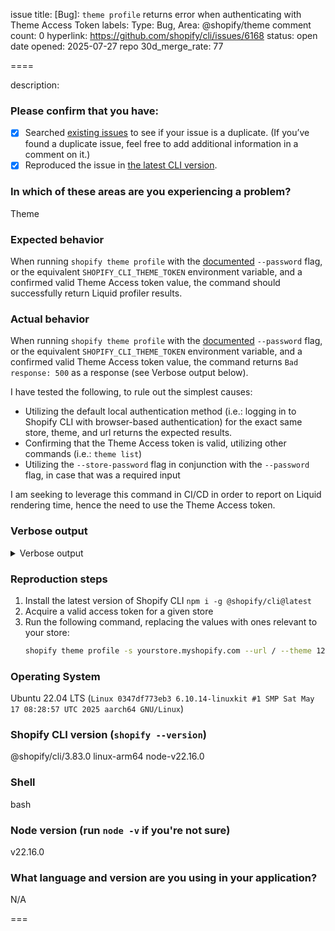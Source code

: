 issue title: [Bug]: `theme profile` returns error when authenticating with Theme Access Token
labels: Type: Bug, Area: @shopify/theme
comment count: 0
hyperlink: https://github.com/shopify/cli/issues/6168
status: open
date opened: 2025-07-27
repo 30d_merge_rate: 77

====

description:
### Please confirm that you have:

- [x] Searched [existing issues](.) to see if your issue is a duplicate. (If you’ve found a duplicate issue, feel free to add additional information in a comment on it.)
- [x] Reproduced the issue in [the latest CLI version](https://www.npmjs.com/package/@shopify/cli).

### In which of these areas are you experiencing a problem?

Theme

### Expected behavior

When running `shopify theme profile` with the [documented](https://shopify.dev/docs/api/shopify-cli/theme/theme-profile#flags-propertydetail-passwordvalue) `--password` flag, or the equivalent `SHOPIFY_CLI_THEME_TOKEN` environment variable, and a confirmed valid Theme Access token value, the command should successfully return Liquid profiler results.

### Actual behavior

When running `shopify theme profile` with the [documented](https://shopify.dev/docs/api/shopify-cli/theme/theme-profile#flags-propertydetail-passwordvalue) `--password` flag, or the equivalent `SHOPIFY_CLI_THEME_TOKEN` environment variable, and a confirmed valid Theme Access token value, the command returns `Bad response: 500` as a response (see Verbose output below).

I have tested the following, to rule out the simplest causes:
- Utilizing the default local authentication method (i.e.: logging in to Shopify CLI with browser-based authentication) for the exact same store, theme, and url returns the expected results.
- Confirming that the Theme Access token is valid, utilizing other commands (i.e.: `theme list`)
- Utilizing the `--store-password` flag in conjunction with the `--password` flag, in case that was a required input

I am seeking to leverage this command in CI/CD in order to report on Liquid rendering time, hence the need to use the Theme Access token.

### Verbose output

<details>
  <summary>Verbose output</summary>

  ```bash
$ shopify theme profile -s ******************.myshopify.com --url / --theme ************ --password=*************************************** --store-password=****** --verbose --json
2025-07-27T21:18:41.739Z: Checking if there's a version of @shopify/cli newer than 3.83.0
2025-07-27T21:18:41.740Z: Getting the latest version of NPM package: @shopify/cli
2025-07-27T21:18:41.754Z: Running command theme profile
2025-07-27T21:18:41.757Z: Running system process in background:
  · Command: /usr/local/share/nvm/versions/node/v22.16.0/bin/node /usr/local/share/nvm/versions/node/v22.16.0/bin/shopify notifications list --ignore-errors
  · Working directory: /workspaces/shopify-theme

2025-07-27T21:18:41.765Z: Ensuring that the user is authenticated with the Theme API with the following scopes:
[]

2025-07-27T21:18:41.767Z: Sending "Admin" GraphQL request:
  query publicApiVersions {
  publicApiVersions {
    handle
    supported
    __typename
  }
}

With variables:
{}

With request headers:
 - X-Shopify-Shop: ******************.myshopify.com
 - User-Agent: Shopify CLI; v=3.83.0
 - Keep-Alive: timeout=30
 - Sec-CH-UA-PLATFORM: linux
 - Content-Type: application/json

to https://theme-kit-access.shopifyapps.com/cli/admin/api/unstable/graphql.json
2025-07-27T21:18:42.148Z: Request to https://theme-kit-access.shopifyapps.com/cli/admin/api/unstable/graphql.json completed in 381 ms
With response headers:
 - cache-control: max-age=0, private, must-revalidate
 - content-type: application/json; charset=utf-8
 - etag: W/"51a35fddd6cc9b76595d10ba952be668"
 - server-timing: processing;dur=87, socket_queue;dur=1.774, cfRequestDuration;dur=161.999941
 - x-request-id: 0f1c392a-6688-469b-95aa-1d4923edb6a3-1753651122

2025-07-27T21:18:42.149Z: Sending "Admin" GraphQL request:
  query getThemes($after: String) {
  themes(first: 50, after: $after) {
    nodes {
      id
      name
      role
      processing
      __typename
    }
    pageInfo {
      hasNextPage
      endCursor
      __typename
    }
    __typename
  }
}

With variables:
{
  "after": null
}

With request headers:
 - X-Shopify-Shop: ******************.myshopify.com
 - User-Agent: Shopify CLI; v=3.83.0
 - Keep-Alive: timeout=30
 - Sec-CH-UA-PLATFORM: linux
 - Content-Type: application/json

to https://theme-kit-access.shopifyapps.com/cli/admin/api/2025-07/graphql.json
2025-07-27T21:18:42.525Z: Request to https://theme-kit-access.shopifyapps.com/cli/admin/api/2025-07/graphql.json completed in 376 ms
With response headers:
 - cache-control: max-age=0, private, must-revalidate
 - content-type: application/json; charset=utf-8
 - etag: W/"b79a80062cc20953fc83e958128914c3"
 - server-timing: processing;dur=85, socket_queue;dur=2.513, cfRequestDuration;dur=272.000313
 - x-request-id: 5e85061a-ef5b-40ab-9af5-84aa494d4d9e-1753651122

▀▀▀▀▀▀▀▀▀▀▀▀▀▀▀▀▀▀▀▀▀▀▀▀▀▀▀▀▀▀▀▀▀▀▀▀▀▀▀▀▀▀▀▀▀▀▀▀▀▀▀▀▀▀▀▀▀▀▀▀▀▀▀▀▀▀▀▀▀▀▀▀▀▀▀▀▀▀▀▀▀▀▀▀▀▀▀▀▀▀▀▀▀▀▀▀▀▀▀▀▀▀▀▀▀▀▀▀▀▀▀▀▀▀▀▀▀▀▀
Generating Liquid profile for ******************.myshopify.com/ ...
2025-07-27T21:18:42.547Z: Sending "Admin" GraphQL request:
  query OnlineStorePasswordProtection {
  onlineStore {
    passwordProtection {
      enabled
      __typename
    }
    __typename
  }
}

With request headers:
 - X-Shopify-Shop: ******************.myshopify.com
 - User-Agent: Shopify CLI; v=3.83.0
 - Keep-Alive: timeout=30
 - Sec-CH-UA-PLATFORM: linux
 - Content-Type: application/json
▀▀▀▀▀▀▀▀▀▀▀▀▀▀▀▀▀▀▀▀▀▀▀▀▀▀▀▀▀▀▀▀▀▀▀▀▀▀▀▀▀▀▀▀▀▀▀▀▀▀▀▀▀▀▀▀▀▀▀▀▀▀▀▀▀▀▀▀▀▀▀▀▀▀▀▀▀▀▀▀▀▀▀▀▀▀▀▀▀▀▀▀▀▀▀▀▀▀▀▀▀▀▀▀▀▀▀▀▀▀▀▀▀▀▀▀▀▀▀
Generating Liquid profile for ******************.myshopify.com/ ...
2025-07-27T21:18:42.851Z: Request to https://theme-kit-access.shopifyapps.com/cli/admin/api/2025-07/graphql.json completed in 304 ms
With response headers:
 - cache-control: max-age=0, private, must-revalidate
 - content-type: application/json; charset=utf-8
 - etag: W/"b59fd44f355bc2db926b5a373dae4ffa"
 - server-timing: processing;dur=77, socket_queue;dur=2.505, cfRequestDuration;dur=161.000013
 - x-request-id: 04009162-67e8-4c03-b7ff-ffa9dc9dcfc6-1753651122

2025-07-27T21:18:42.857Z: Sending POST request to URL https://******************.myshopify.com/password
With request headers:
 - cache-control: no-cache
▀▀▀▀▀▀▀▀▀▀▀▀▀▀▀▀▀▀▀▀▀▀▀▀▀▀▀▀▀▀▀▀▀▀▀▀▀▀▀▀▀▀▀▀▀▀▀▀▀▀▀▀▀▀▀▀▀▀▀▀▀▀▀▀▀▀▀▀▀▀▀▀▀▀▀▀▀▀▀▀▀▀▀▀▀▀▀▀▀▀▀▀▀▀▀▀▀▀▀▀▀▀▀▀▀▀▀▀▀▀▀▀▀▀▀▀▀▀▀
Generating Liquid profile for ******************.myshopify.com/ ...
2025-07-27T21:18:43.205Z: Request to https://******************.myshopify.com/password completed in 347 ms
With response headers:
 - content-type: text/html; charset=utf-8
 - server-timing: processing;dur=54;desc="gc:1", db;dur=10, db_async;dur=3.285, asn;desc="5645", edge;desc="ORD", country;desc="CA", pageType;desc="password", servedBy;desc="fwsl", requestID;desc="8de3a1df-a086-4aa0-a7c4-aa89a067b708-1753651123", _y;desc="ddd2a284-3784-47d3-9d98-268dbca0b9ab", _s;desc="1c30150a-a9ba-4223-8c7d-8db06fbb994d", cfRequestDuration;dur=129.999876
 - x-request-id: 8de3a1df-a086-4aa0-a7c4-aa89a067b708-1753651123

2025-07-27T21:18:43.205Z: Setting storefront password for shop ******************.myshopify.com...
2025-07-27T21:18:43.207Z: Ensuring that the user is authenticated with the Theme API with the following scopes:
[]

2025-07-27T21:18:43.208Z: Sending HEAD request to URL https://theme-kit-access.shopifyapps.com/cli/sfr?preview_theme_id=************&_fd=0&pb=0
With request headers:
 - X-Shopify-Shop: ******************.myshopify.com
▀▀▀▀▀▀▀▀▀▀▀▀▀▀▀▀▀▀▀▀▀▀▀▀▀▀▀▀▀▀▀▀▀▀▀▀▀▀▀▀▀▀▀▀▀▀▀▀▀▀▀▀▀▀▀▀▀▀▀▀▀▀▀▀▀▀▀▀▀▀▀▀▀▀▀▀▀▀▀▀▀▀▀▀▀▀▀▀▀▀▀▀▀▀▀▀▀▀▀▀▀▀▀▀▀▀▀▀▀▀▀▀▀▀▀▀▀▀▀
Generating Liquid profile for ******************.myshopify.com/ ...
2025-07-27T21:18:43.476Z: Request to https://theme-kit-access.shopifyapps.com/cli/sfr?preview_theme_id=************&_fd=0&pb=0 completed in 269 ms
With response headers:
 - cache-control: no-cache
 - content-type: application/json; charset=utf-8
 - server-timing: processing;dur=88, socket_queue;dur=1.988, cfRequestDuration;dur=175.000191
 - x-request-id: f632f0b5-761f-433d-a0e7-db342b744707-1753651123

2025-07-27T21:18:43.477Z: Sending POST request to URL https://theme-kit-access.shopifyapps.com/cli/sfr/password
With request headers:
 - X-Shopify-Shop: ******************.myshopify.com
 - User-Agent: Shopify CLI; v=3.83.0
 - Cookie: _shopify_essential=:AZhNwJVOAAH_uhKXNykB8pun9LsW2QfWJcBrxgVc_RxQgdwXMoTXPnmXr0UOfNnZ39BCy0314CBi3JhvnNVS5fuUTvNoOUlh1jgyngVfY5cg0IwLMb-p20r5Do_Ew2jSikYlGejdfZZANCb5cgkQ
▀▀▀▀▀▀▀▀▀▀▀▀▀▀▀▀▀▀▀▀▀▀▀▀▀▀▀▀▀▀▀▀▀▀▀▀▀▀▀▀▀▀▀▀▀▀▀▀▀▀▀▀▀▀▀▀▀▀▀▀▀▀▀▀▀▀▀▀▀▀▀▀▀▀▀▀▀▀▀▀▀▀▀▀▀▀▀▀▀▀▀▀▀▀▀▀▀▀▀▀▀▀▀▀▀▀▀▀▀▀▀▀▀▀▀▀▀▀▀
Generating Liquid profile for ******************.myshopify.com/ ...
2025-07-27T21:18:43.709Z: Request to https://theme-kit-access.shopifyapps.com/cli/sfr/password completed in 232 ms
With response headers:
 - cache-control: no-cache
 - content-type: application/json; charset=utf-8
 - server-timing: processing;dur=54, socket_queue;dur=1.956, cfRequestDuration;dur=128.000021
 - x-request-id: 120352fd-2088-46c7-8789-fda0a4375d1c-1753651123
▀▀▀▀▀▀▀▀▀▀▀▀▀▀▀▀▀▀▀▀▀▀▀▀▀▀▀▀▀▀▀▀▀▀▀▀▀▀▀▀▀▀▀▀▀▀▀▀▀▀▀▀▀▀▀▀▀▀▀▀▀▀▀▀▀▀▀▀▀▀▀▀▀▀▀▀▀▀▀▀▀▀▀▀▀▀▀▀▀▀▀▀▀▀▀▀▀▀▀▀▀▀▀▀▀▀▀▀▀▀▀▀▀▀▀▀▀▀▀

╭─ error ─────────────────────────────────────────────────────────────────────────────────────────────────────────────╮
│                                                                                                                     │
│  Bad response: 500:                                                                                                 │
│                                                                                                                     │
│  To investigate the issue, examine this stack trace:                                                                │
│    at profile (usr/local/share/nvm/versions/node/v22.16.0/lib/node_modules/@shopify/cli/dist/index.js:199938)       │
│    at processTicksAndRejections (node:internal/process/task_queues:105)                                             │
│    at task (usr/local/share/nvm/versions/node/v22.16.0/lib/node_modules/@shopify/cli/dist/index.js:199964)          │
│    at async runTask2                                                                                                │
│    (usr/local/share/nvm/versions/node/v22.16.0/lib/node_modules/@shopify/cli/dist/chunk-D5BJW27F.js:31654)          │
│    at (usr/local/share/nvm/versions/node/v22.16.0/lib/node_modules/@shopify/cli/dist/chunk-D5BJW27F.js:31670)       │
│                                                                                                                     │
╰─────────────────────────────────────────────────────────────────────────────────────────────────────────────────────╯

2025-07-27T21:18:43.961Z: Running system process:
  · Command: npm prefix
  · Working directory: /workspaces/shopify-theme

2025-07-27T21:18:44.019Z: Obtaining the dependency manager in directory /workspaces/shopify-theme...
2025-07-27T21:18:44.273Z: Request to https://monorail-edge.shopifysvc.com/v1/produce completed in 198 ms
With response headers:
 - x-request-id: df684242-7346-4ce9-9b46-5654c5c111d2

2025-07-27T21:18:44.274Z: Analytics event sent: {
  "command": "theme profile",
  "time_start": 1753651121754,
  "time_end": 1753651123955,
  "total_time": 2201,
  "success": false,
  "cli_version": "3.83.0",
  "ruby_version": "",
  "node_version": "22.16.0",
  "is_employee": false,
  "uname": "linux arm64",
  "env_ci": false,
  "env_plugin_installed_any_custom": false,
  "env_plugin_installed_shopify": "[\"@shopify/cli\"]",
  "env_shell": "bash",
  "env_device_id": "85dfb79db3e414e586b3f88a543807ad4c46fc0e",
  "env_cloud": "localhost",
  "env_package_manager": "npm",
  "env_is_global": true,
  "env_auth_method": "theme_access_token",
  "env_is_wsl": false,
  "env_build_repository": "Shopify/cli",
  "cmd_app_warning_api_key_deprecation_displayed": false,
  "cmd_all_timing_network_ms": 1988,
  "cmd_all_timing_prompts_ms": 0,
  "cmd_all_launcher": "unknown",
  "cmd_all_topic": "theme",
  "cmd_all_plugin": "@shopify/theme",
  "cmd_all_verbose": true,
  "cmd_all_path_override": true,
  "cmd_all_path_override_hash": "841405a36b63ebc1816e23aac7dbc837e6317736",
  "cmd_all_last_graphql_request_id": "04009162-67e8-4c03-b7ff-ffa9dc9dcfc6-1753651122",
  "cmd_all_timing_active_ms": 212,
  "cmd_all_exit": "unexpected_error",
  "user_id": "7484a527-5cd9-30ef-0035-f9a74c2b5510ed95f3d3",
  "request_ids": [
    "0f1c392a-6688-469b-95aa-1d4923edb6a3-1753651122",
    "5e85061a-ef5b-40ab-9af5-84aa494d4d9e-1753651122",
    "04009162-67e8-4c03-b7ff-ffa9dc9dcfc6-1753651122"
  ],
  "args": "-s ******************.myshopify.com --url / --theme ************ --password=***** --store-password=****** --verbose --json",
  "error_message": "Bad response: 500: ",
  "env_plugin_installed_all": "[\"@shopify/cli\"]",
  "metadata": "{\"extraPublic\":{},\"extraSensitive\":{}}"
}
2025-07-27T21:18:44.278Z: Reporting unhandled error to Bugsnag: Bad response: 500:
2025-07-27T21:18:44.434Z: Running system process:
  · Command: npm prefix
  · Working directory: /workspaces/shopify-theme

2025-07-27T21:18:44.495Z: Obtaining the dependency manager in directory /workspaces/shopify-theme...
  ```
</details>

### Reproduction steps

1. Install the latest version of Shopify CLI `npm i -g @shopify/cli@latest`
2. Acquire a valid access token for a given store
3. Run the following command, replacing the values with ones relevant to your store:
    ```bash
    shopify theme profile -s yourstore.myshopify.com --url / --theme 123456789012 --password=shptka_abcdef01234567890 --store-password=abcdef --json
    ```

### Operating System

Ubuntu 22.04 LTS (`Linux 0347df773eb3 6.10.14-linuxkit #1 SMP Sat May 17 08:28:57 UTC 2025 aarch64 GNU/Linux`)

### Shopify CLI version (`shopify --version`)

@shopify/cli/3.83.0 linux-arm64 node-v22.16.0

### Shell

bash

### Node version (run `node -v` if you're not sure)

v22.16.0

### What language and version are you using in your application?

N/A

===
